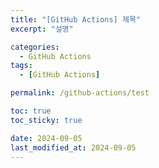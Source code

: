 ```yaml
---
title: "[GitHub Actions] 제목"
excerpt: "설명"

categories:
  - GitHub Actions
tags:
  - [GitHub Actions]

permalink: /github-actions/test

toc: true
toc_sticky: true

date: 2024-09-05
last_modified_at: 2024-09-05
---
```


